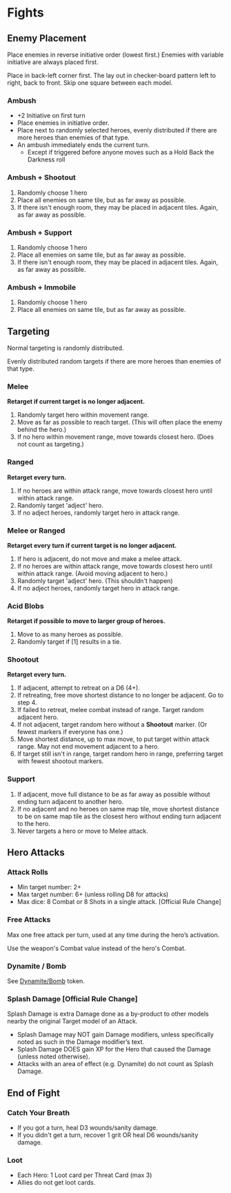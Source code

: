﻿# Fights

## Enemy Placement

Place enemies in reverse initiative order (lowest first.) Enemies with variable initiative are always placed first.

Place in back-left corner first. The lay out in checker-board pattern left to right, back to front. Skip one square between each model.

### Ambush

* +2 Initiative on first turn
* Place enemies in initiative order.
* Place next to randomly selected heroes, evenly distributed if there are more heroes than enemies of that type.
* An ambush immediately ends the current turn.
  * Except if triggered before anyone moves such as a Hold Back the Darkness roll

### Ambush + Shootout

1. Randomly choose 1 hero
2. Place all enemies on same tile, but as far away as possible.
3. If there isn't enough room, they may be placed in adjacent tiles. Again, as far away as possible.

### Ambush + Support

1. Randomly choose 1 hero
2. Place all enemies on same tile, but as far away as possible.
3. If there isn't enough room, they may be placed in adjacent tiles. Again, as far away as possible.

### Ambush + Immobile

1. Randomly choose 1 hero
2. Place all enemies on same tile, but as far away as possible.

## Targeting

Normal targeting is randomly distributed.

Evenly distributed random targets if there are more heroes than enemies of that type.

### Melee

**Retarget if current target is no longer adjacent.**

1. Randomly target hero within movement range. 
2. Move as far as possible to reach target. (This will often place the enemy behind the hero.)
3. If no hero within movement range, move towards closest hero. (Does not count as targeting.)

### Ranged

**Retarget every turn.**

1. If no heroes are within attack range, move towards closest hero until within attack range.
2. Randomly target 'adject' hero. 
3. If no adject heroes, randomly target hero in attack range. 

### Melee or Ranged

**Retarget every turn if current target is no longer adjacent.**

1. If hero is adjacent, do not move and make a melee attack. 
2. If no heroes are within attack range, move towards closest hero until within attack range. 
    (Avoid moving adjacent to hero.)
3. Randomly target 'adject' hero. (This shouldn't happen)
4. If no adject heroes, randomly target hero in attack range. 

### Acid Blobs

**Retarget if possible to move to larger group of heroes.**

1. Move to as many heroes as possible.
2. Randomly target if [1] results in a tie.

### Shootout

**Retarget every turn.**

1. If adjacent, attempt to retreat on a D6 (4+). 
2. If retreating, free move shortest distance to no longer be adjacent. Go to step 4.
3. If failed to retreat, melee combat instead of range. Target random adjacent hero.
4. If not adjacent, target random hero without a **Shootout** marker. (Or fewest markers if everyone has one.)
5. Move shortest distance, up to max move, to put target within attack range. May not end movement adjacent to a hero.
6. If target still isn't in range, target random hero in range, preferring target with fewest shootout markers.

### Support

1. If adjacent, move full distance to be as far away as possible without ending turn adjacent to another hero.
2. If no adjacent and no heroes on same map tile, move shortest distance to be on same map tile as the closest hero without ending turn adjacent to the hero.
3. Never targets a hero or move to Melee attack.

## Hero Attacks

### Attack Rolls

* Min target number: 2+
* Max target number: 6+ (unless rolling D8 for attacks)
* Max dice: 8 Combat or 8 Shots in a single attack. [Official Rule Change]

### Free Attacks

Max one free attack per turn, used at any time during the hero’s activation. 

Use the weapon's Combat value instead of the hero's Combat.

### Dynamite / Bomb

See [Dynamite/Bomb](SideBag.htm) token.

### Splash Damage [Official Rule Change]

Splash Damage is extra Damage done as a by-product to other models nearby the original Target model of an Attack.

* Splash Damage may NOT gain Damage modifiers, unless specifically noted as such in the Damage modifier’s text.
* Splash Damage DOES gain XP for the Hero that caused the Damage (unless noted otherwise).
* Attacks with an area of effect (e.g. Dynamite) do not count as Splash Damage.

## End of Fight

### Catch Your Breath

* If you got a turn, heal D3 wounds/sanity damage.
* If you didn't get a turn, recover 1 grit OR heal D6 wounds/sanity damage.

### Loot

* Each Hero: 1 Loot card per Threat Card (max 3) 
* Allies do not get loot cards.

